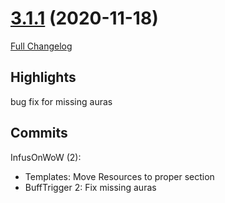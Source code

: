# [3.1.1](https://github.com/WeakAuras/WeakAuras2/tree/3.1.1) (2020-11-18)

[Full Changelog](https://github.com/WeakAuras/WeakAuras2/compare/3.1.0...3.1.1)

## Highlights

 bug fix for missing auras 

## Commits

InfusOnWoW (2):

- Templates: Move Resources to proper section
- BuffTrigger 2: Fix missing auras

